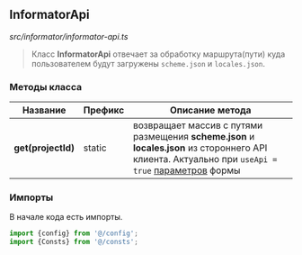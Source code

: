 ## InformatorApi

_src/informator/informator-api.ts_

> Класс **InformatorApi** отвечает за обработку маршрута(пути) куда пользователем будут загружены `scheme.json` и `locales.json`.

### Методы класса

| Название           | Префикс | Описание метода                                                                                                                                                        |
|--------------------|---------|------------------------------------------------------------------------------------------------------------------------------------------------------------------------|
| **get(projectId)** | static  | возвращает массив с путями размещения **scheme.json** и **locales.json** из стороннего API клиента. Актуально при `useApi = true` [параметров](../PARAMSWORKER.md) формы |


### Импорты

В начале кода есть импорты.

```ts
import {config} from '@/config';
import {Consts} from '@/consts';
```
